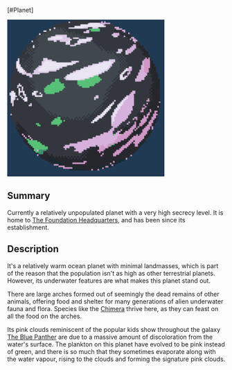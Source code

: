 [#Planet]

![](Thov%20Image.png)

## Summary

Currently a relatively unpopulated planet with a very high secrecy level. It is home to [The Foundation Headquarters](../Locations/The%20Foundation%20Headquarters.md)[](../Factions/The%20Foundation.md), and has been since its establishment.

## Description

It's a relatively warm ocean planet with minimal landmasses, which is part of the reason that the population isn't as high as other terrestrial planets. However, its underwater features are what makes this planet stand out.

There are large arches formed out of seemingly the dead remains of other animals, offering food and shelter for many generations of alien underwater fauna and flora. Species like the [Chimera](../Species/Fauna/Chimera.md) thrive here, as they can feast on all the food on the arches.

Its pink clouds reminiscent of the popular kids show throughout the galaxy [The Blue Panther](../Pop%20Culture/The%20Blue%20Panther.md) are due to a massive amount of discoloration from the water's surface. The plankton on this planet have evolved to be pink instead of green, and there is so much that they sometimes evaporate along with the water vapour, rising to the clouds and forming the signature pink clouds.